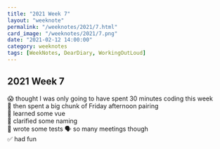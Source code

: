 ```yaml
---
title: "2021 Week 7"
layout: "weeknote"
permalink: "/weeknotes/2021/7.html"
card_image: "/weeknotes/2021/7.png"
date: "2021-02-12 14:00:00"
category: weeknotes
tags: [WeekNotes, DearDiary, WorkingOutLoud]
---
```


## 2021 Week 7

😱 thought I was only going to have spent 30 minutes coding this week <br/>
💖 then spent a big chunk of Friday afternoon pairing <br/>
🧠 learned some vue <br />
🔎 clarified some naming <br />
🔬 wrote some tests
🗣 so many meetings though <br/>
✅ had fun
